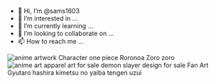 - 👋 Hi, I’m @sams1603
- 👀 I’m interested in ...
- 🌱 I’m currently learning ...
- 💞️ I’m looking to collaborate on ...
- 📫 How to reach me ...

<!---
sams1603/sams1603 is a ✨ special ✨ repository because its `README.md` (this file) appears on your GitHub profile.
You can click the Preview link to take a look at your changes.
--->
<div class="ImageElement-root-kir ImageElement-loaded-icR SingleImage-fullWidth-pEj"><img src="https://mir-s3-cdn-cf.behance.net/project_modules/1400/bd61cf125187477.6113d628c3272.jpg" srcset="https://mir-s3-cdn-cf.behance.net/project_modules/disp/bd61cf125187477.6113d628c3272.jpg 600w,https://mir-s3-cdn-cf.behance.net/project_modules/max_1200/bd61cf125187477.6113d628c3272.jpg 1200w,https://mir-s3-cdn-cf.behance.net/project_modules/1400_opt_1/bd61cf125187477.6113d628c3272.jpg 1400w,https://mir-s3-cdn-cf.behance.net/project_modules/fs/bd61cf125187477.6113d628c3272.jpg 1920w," alt="anime artwork Character one piece Roronoa Zoro zoro" loading="lazy" class="ImageElement-image-SRv ImageElement-blockPointerEvents-Rkg"><!----></div>
<div class="ImageElement-root-kir ImageElement-loaded-icR"><img src="https://mir-s3-cdn-cf.behance.net/project_modules/1400/f26000146728703.62b553c6a233a.jpg" srcset="https://mir-s3-cdn-cf.behance.net/project_modules/disp/f26000146728703.62b553c6a233a.jpg 600w, https://mir-s3-cdn-cf.behance.net/project_modules/max_1200/f26000146728703.62b553c6a233a.jpg 1200w, https://mir-s3-cdn-cf.behance.net/project_modules/1400_opt_1/f26000146728703.62b553c6a233a.jpg 1400w, https://mir-s3-cdn-cf.behance.net/project_modules/fs/f26000146728703.62b553c6a233a.jpg 1920w, https://mir-s3-cdn-cf.behance.net/project_modules/2800_opt_1/f26000146728703.62b553c6a233a.jpg 2800w" sizes="(max-width: 1400px) 100vw, 1400px" alt="anime art apparel art for sale demon slayer design for sale Fan Art Gyutaro hashira kimetsu no yaiba tengen uzui" loading="lazy" class="ImageElement-image-SRv ImageElement-blockPointerEvents-Rkg"><!----></div>
